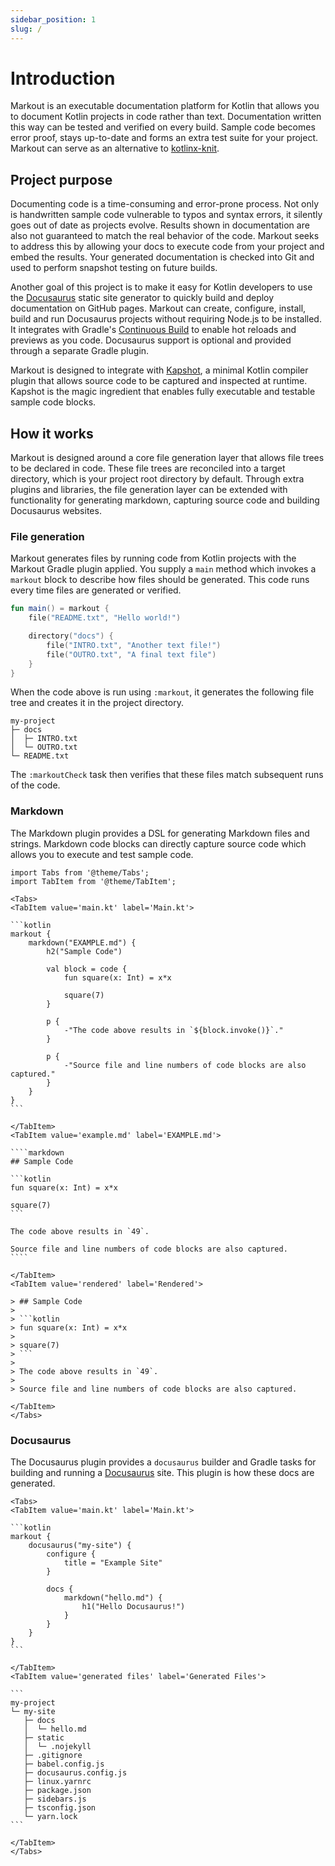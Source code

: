 ```yaml
---
sidebar_position: 1
slug: /
---
```


# Introduction

Markout is an executable documentation platform for Kotlin that
allows you to document Kotlin projects in code rather than text.
Documentation written this way can be tested and verified on every build.
Sample code becomes error proof, stays up-to-date and forms an
extra test suite for your project. Markout can serve as an alternative
to [kotlinx-knit](https://github.com/Kotlin/kotlinx-knit).

## Project purpose

Documenting code is a time-consuming and error-prone process.
Not only is handwritten sample code vulnerable to typos and syntax errors,
it silently goes out of date as projects evolve.
Results shown in documentation are also not guaranteed to match the
real behavior of the code. Markout seeks to address this by allowing
your docs to execute code from your project and embed the results.
Your generated documentation is checked into Git and used to perform
snapshot testing on future builds.

Another goal of this project is to make it easy for Kotlin developers to use the
[Docusaurus][1] static site generator to quickly build
and deploy documentation on GitHub pages. Markout can create, configure, install, build
and run Docusaurus projects without requiring Node.js to be installed. It integrates
with Gradle's [Continuous Build](https://docs.gradle.org/current/userguide/command_line_interface.html#sec:continuous_build)
to enable hot reloads and previews as you code.
Docusaurus support is optional and provided through a separate Gradle plugin.

Markout is designed to integrate with [Kapshot][2],
a minimal Kotlin compiler plugin that allows source code to be
captured and inspected at runtime.
Kapshot is the magic ingredient that enables fully executable and testable sample code blocks.

## How it works

Markout is designed around a core file generation layer that allows file trees to be declared in code.
These file trees are reconciled into a target directory, which is your project root directory by default.
Through extra plugins and libraries, the file generation layer can be extended with functionality for
generating markdown, capturing source code and building Docusaurus websites.

### File generation

Markout generates files by running code from Kotlin projects with the Markout Gradle plugin applied.
You supply a `main` method which invokes a `markout` block to describe how files should be generated.
This code runs every time files are generated or verified.

```kotlin title="Main.kt"
fun main() = markout {
    file("README.txt", "Hello world!")

    directory("docs") {
        file("INTRO.txt", "Another text file!")
        file("OUTRO.txt", "A final text file")
    }
}
```

When the code above is run using `:markout`, it generates the following file tree
and creates it in the project directory.

```
my-project
├─ docs
│  ├─ INTRO.txt
│  └─ OUTRO.txt
└─ README.txt
```

The `:markoutCheck` task then verifies that these files match subsequent runs of the code.

### Markdown

The Markdown plugin provides a DSL for generating Markdown files and strings.
Markdown code blocks can directly capture source code which allows you to execute and test sample code.

`````mdx-code-block
import Tabs from '@theme/Tabs';
import TabItem from '@theme/TabItem';

<Tabs>
<TabItem value='main.kt' label='Main.kt'>

```kotlin
markout {
    markdown("EXAMPLE.md") {
        h2("Sample Code")

        val block = code {
            fun square(x: Int) = x*x

            square(7)
        }

        p {
            -"The code above results in `${block.invoke()}`."
        }

        p {
            -"Source file and line numbers of code blocks are also captured."
        }
    }
}
```

</TabItem>
<TabItem value='example.md' label='EXAMPLE.md'>

````markdown
## Sample Code

```kotlin
fun square(x: Int) = x*x

square(7)
```

The code above results in `49`.

Source file and line numbers of code blocks are also captured.
````

</TabItem>
<TabItem value='rendered' label='Rendered'>

> ## Sample Code
> 
> ```kotlin
> fun square(x: Int) = x*x
> 
> square(7)
> ```
> 
> The code above results in `49`.
> 
> Source file and line numbers of code blocks are also captured.

</TabItem>
</Tabs>

`````

### Docusaurus

The Docusaurus plugin provides a `docusaurus` builder and Gradle tasks for building and running a [Docusaurus][1] site. This plugin is how these docs are generated.

````mdx-code-block
<Tabs>
<TabItem value='main.kt' label='Main.kt'>

```kotlin
markout {
    docusaurus("my-site") {
        configure {
            title = "Example Site"
        }

        docs {
            markdown("hello.md") {
                h1("Hello Docusaurus!")
            }
        }
    }
}
```

</TabItem>
<TabItem value='generated files' label='Generated Files'>

```
my-project
└─ my-site
   ├─ docs
   │  └─ hello.md
   ├─ static
   │  └─ .nojekyll
   ├─ .gitignore
   ├─ babel.config.js
   ├─ docusaurus.config.js
   ├─ linux.yarnrc
   ├─ package.json
   ├─ sidebars.js
   ├─ tsconfig.json
   └─ yarn.lock
```

</TabItem>
</Tabs>

````

[1]: https://docusaurus.io/
[2]: https://github.com/mfwgenerics/kapshot
